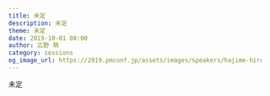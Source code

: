 ```yaml
---	
title: 未定
description: 未定
theme: 未定
date: 2019-10-01 00:00
author: 広野 萌
category: sessions
og_image_url: https://2019.pmconf.jp/assets/images/speakers/hajime-hirono.png
---	
```

未定
